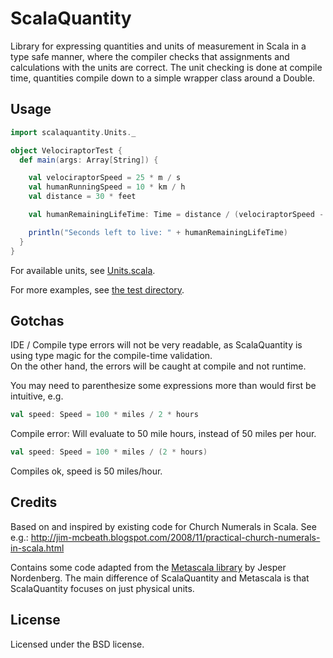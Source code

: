 # ScalaQuantity

Library for expressing quantities and units of measurement in Scala in a type safe manner, 
where the compiler checks that assignments and calculations with the units are correct.
The unit checking is done at compile time, quantities compile down to a simple wrapper class around a Double.


## Usage

```Scala
import scalaquantity.Units._

object VelociraptorTest {
  def main(args: Array[String]) {

    val velociraptorSpeed = 25 * m / s
    val humanRunningSpeed = 10 * km / h
    val distance = 30 * feet

    val humanRemainingLifeTime: Time = distance / (velociraptorSpeed - humanRunningSpeed)

    println("Seconds left to live: " + humanRemainingLifeTime)
  } 
}
```

For available units, see [Units.scala](https://github.com/zzorn/ScalaQuantity/blob/master/src/main/scala/scalaquantity/Units.scala).

For more examples, see [the test directory](https://github.com/zzorn/ScalaQuantity/tree/master/src/test/scala/scalaquantity).


## Gotchas
IDE / Compile type errors will not be very readable, as ScalaQuantity is using type magic for the compile-time validation.  
On the other hand, the errors will be caught at compile and not runtime.

You may need to parenthesize some expressions more than would first be intuitive, e.g.
```Scala
val speed: Speed = 100 * miles / 2 * hours
```
Compile error: Will evaluate to 50 mile hours, instead of 50 miles per hour.

```Scala
val speed: Speed = 100 * miles / (2 * hours)
```
Compiles ok, speed is 50 miles/hour.


## Credits

Based on and inspired by existing code for Church Numerals in Scala.
See e.g.: http://jim-mcbeath.blogspot.com/2008/11/practical-church-numerals-in-scala.html

Contains some code adapted from the [Metascala library](http://www.assembla.com/wiki/show/metascala) by Jesper Nordenberg.
The main difference of ScalaQuantity and Metascala is that ScalaQuantity focuses on just physical units. 


## License

Licensed under the BSD license.

